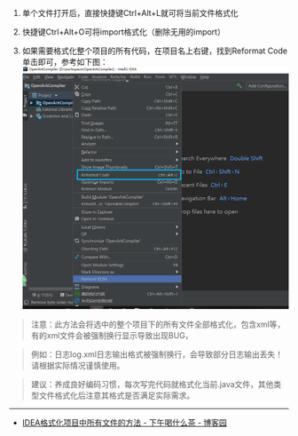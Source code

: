 1. 单个文件打开后，直接快捷键Ctrl+Alt+L就可将当前文件格式化

2. 快捷键Ctrl+Alt+O可将import格式化（删除无用的import）

3. 如果需要格式化整个项目的所有代码，在项目名上右键，找到Reformat Code单击即可，参考如下图：
   ![1705389135690](image/IDEA批量格式化代码/1705389135690.png)

> 注意：此方法会将选中的整个项目下的所有文件全部格式化，包含xml等，有的xml文件会被强制换行显示导致出现BUG，

> 例如：日志log.xml日志输出格式被强制换行，会导致部分日志输出丢失！请根据实际情况谨慎使用。

> 建议：养成良好编码习惯，每次写完代码就格式化当前.java文件，其他类型文件格式化后注意其格式是否满足实际需求。

---
- [IDEA格式化项目中所有文件的方法 - 下午喝什么茶 - 博客园](https://www.cnblogs.com/hbuuid/p/11468578.html)
